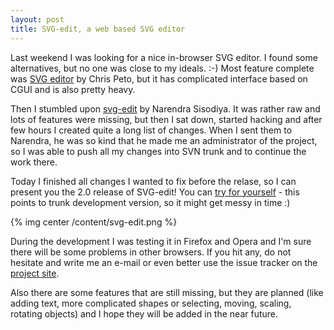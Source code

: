 ```yaml
---
layout: post
title: SVG-edit, a web based SVG editor
---
```


Last weekend I was looking for a nice in-browser SVG editor. I found some alternatives, but no one was close to my ideals. :-) Most feature complete was [SVG editor](http://www.resource-solutions.de/svgeditor/) by Chris Peto, but it has complicated interface based on CGUI and is also pretty heavy.

Then I stumbled upon [svg-edit](http://code.google.com/p/svg-edit/) by Narendra Sisodiya. It was rather raw and lots of features were missing, but then I sat down, started hacking and after few hours I created quite a long list of changes. When I sent them to Narendra, he was so kind that he made me an administrator of the project, so I was able to push all my changes into SVN trunk and to continue the work there.

Today I finished all changes I wanted to fix before the relase, so I can present you the 2.0 release of SVG-edit! You can [try for yourself](http://svg-edit.googlecode.cddom/svn/trunk/editor/svg-editor.html) - this points to trunk development version, so it might get messy in time :)

{% img center /content/svg-edit.png %}

During the development I was testing it in Firefox and Opera and I'm sure there will be some problems in other browsers. If you hit any, do not hesitate and write me an e-mail or even better use the issue tracker on the [project site](http://svg-edit.googlecode.com/).

Also there are some features that are still missing, but they are planned (like adding text, more complicated shapes or selecting, moving, scaling, rotating objects) and I hope they will be added in the near future.
